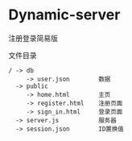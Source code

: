 # Dynamic-server

注册登录简易版


文件目录
~~~
/ -> db
     -> user.json        数据
  -> public
     -> home.html        主页 
     -> register.html    注册页面
     -> sign_in.html     登录页面
  -> server.js           服务器
  -> session.json        ID置换值 
  ~~~
